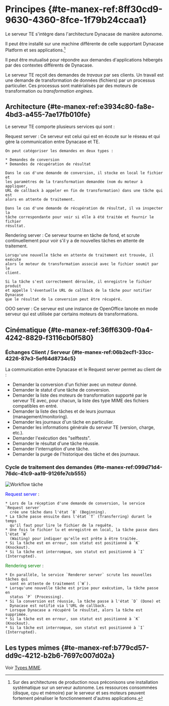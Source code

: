 # Principes {#te-manex-ref:8ff30cd9-9630-4360-8fce-1f79b24ccaa1}

Le serveur TE s'intègre dans l'architecture Dynacase de manière autonome.

Il peut être installé sur une machine différente de celle supportant Dynacase
Platform et ses applications.[^1]

Il peut être mutualisé pour répondre aux demandes d'applications hébergés par
des contextes différents de Dynacase.

Le serveur TE reçoit des demandes de *travaux* par ses clients.  Un travail est
une demande de transformation de données (fichiers) par un processus
particulier.  Ces processus sont matérialisés par des moteurs de transformation
ou _transformation engines_.

## Architecture {#te-manex-ref:e3934c80-fa8e-4bd3-a455-7ae17fb010fe}

Le serveur TE comporte plusieurs services qui sont :

Request server
:   Ce serveur est celui qui est en écoute sur le réseau et qui gère la
    communication entre Dynacase et TE.
    
    On peut catégoriser les demandes en deux types :
    
    * Demandes de conversion
    * Demandes de récupération de résultat
    
    Dans le cas d'une demande de conversion, il stocke en local le fichier et
    les paramètres de la transformation demandée (nom du moteur à appliquer,
    URL de callback à appeler en fin de transformation) dans une tâche qui est
    alors en attente de traitement.
    
    Dans le cas d'une demande de récupération de résultat, il va inspecter la
    tâche correspondante pour voir si elle à été traitée et fournir le fichier
    résultat.

Rendering server
:   Ce serveur tourne en tâche de fond, et scrute continuellement pour voir
    s'il y a de nouvelles tâches en attente de traitement.
    
    Lorsqu'une nouvelle tâche en attente de traitement est trouvée, il exécute
    alors le moteur de transformation associé avec le fichier soumit par le
    client.
    
    Si la tâche s'est correctement déroulée, il enregistre le fichier produit
    et appelle l'éventuelle URL de callback de la tâche pour notifier Dynacase
    que le résultat de la conversion peut être récupéré.

OOO server
:   Ce serveur est une instance de OpenOffice lancée en mode serveur qui est
    utilisée par certains moteurs de transformations.

## Cinématique {#te-manex-ref:36ff6309-f0a4-4242-8829-f3116cb0f580}

### Échanges Client / Serveur {#te-manex-ref:06b2ecf1-33cc-4226-87e3-5ef64d8734c5}

La communication entre Dynacase et le Request server permet au client de :

* Demander la conversion d'un fichier avec un moteur donné.
* Demander le statut d'une tâche de conversion.
* Demander la liste des moteurs de transformation supporté par le serveur TE
  avec, pour chacun, la liste des type MIME des fichiers compatibles en entré.
* Demander la liste des tâches et de leurs journaux (management/monitoring).
* Demander les journaux d'un tâche en particulier.
* Demander les informations générale du serveur TE (version, charge, etc.).
* Demander l'exécution des "selftests".
* Demander le résultat d'une tâche réussie.
* Demander l'interruption d'une tâche.
* Demander la purge de l'historique des tâche et des journaux.

### Cycle de traitement des demandes {#te-manex-ref:099d71d4-76dc-41c9-aa19-9126fe7cb555}

![Workflow tâche](te-task-workflow.png "Workflow tâche")

<span style="color: blue">Request server</span>
:   
    
    * Lors de la réception d'une demande de conversion, le service `Request server`
      crée une tâche dans l'état `B` (Beginning).
    * La tâche passe ensuite dans l'état `T` (Transferring) durant le temps
      qu'il faut pour lire le fichier de la requête.
    * Une fois le fichier lu et enregistré en local, la tâche passe dans l'état `W`
      (Waiting) pour indiquer qu'elle est prête à être traitée.
    * Si la tâche est en erreur, son statut est positionné à `K` (Knockout).
    * Si la tâche est interrompue, son statut est positionné à `I` (Interrupted).

<span style="color: green">Rendering server</span>
:   
    
    * En parallèle, le service `Renderer server` scrute les nouvelles tâches qui
      sont en attente de traitement (`W`).
    * Lorsqu'une nouvelle tâche est prise pour exécution, la tâche passe en
      status `P` (Processing).
    * Si la conversion est réussie, la tâche passe à l'état `D` (Done) et
      Dynacase est notifié via l'URL de callback.
    * Lorsque Dynacase a récupéré le résultat, alors la tâche est supprimée.
    * Si la tâche est en erreur, son statut est positionné à `K` (Knockout).
    * Si la tâche est interrompue, son statut est positionné à `I` (Interrupted).

## Les types mimes {#te-manex-ref:b779cd57-dd9c-4212-b2b6-7697c007d02a}

Voir [Types MIME][MIME_type].




[^1]: Sur des architectures de production nous préconisons une installation
systématique sur un serveur autonome. Les ressources consommées (disque, cpu et
mémoire) par le serveur et ses moteurs peuvent fortement pénaliser le
fonctionnement d'autres applications.

<!-- links -->
[MIME_type]: #te-manex-ref:3e1d421e-9cb9-48f5-8c86-dd873a970eec
[workflow]: #te-manex-ref:099d71d4-76dc-41c9-aa19-9126fe7cb555
